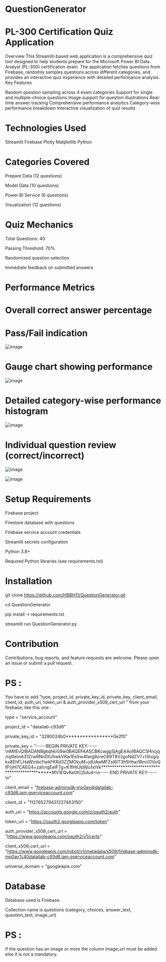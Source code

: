 # QuestionGenerator

# PL-300 Certification Quiz Application
Overview
This Streamlit-based web application is a comprehensive quiz tool designed to help students prepare for the Microsoft Power BI Data Analyst (PL-300) certification exam. The application fetches questions from Firebase, randomly samples questions across different categories, and provides an interactive quiz experience with detailed performance analysis.
Key Features

Random question sampling across 4 exam categories
Support for single and multiple-choice questions
Image support for question illustrations
Real-time answer tracking
Comprehensive performance analytics
Category-wise performance breakdown
Interactive visualization of quiz results

# Technologies Used

Streamlit
Firebase
Plotly
Matplotlib
Python

# Categories Covered

Prepare Data (12 questions)

Model Data (10 questions)

Power BI Service (6 questions)

Visualization (12 questions)


# Quiz Mechanics

Total Questions: 40

Passing Threshold: 70%

Randomized question selection

Immediate feedback on submitted answers


# Performance Metrics

# Overall correct answer percentage

# Pass/Fail indication

![image](https://github.com/user-attachments/assets/b5f64df3-28d1-4734-9742-f8d9970c3393)

# Gauge chart showing performance

![image](https://github.com/user-attachments/assets/24994842-681e-4883-8945-cf4f0a208964)

# Detailed category-wise performance histogram

![image](https://github.com/user-attachments/assets/003f36e3-87c7-4c0c-8863-181c06b8c4f9)

# Individual question review (correct/incorrect)

![image](https://github.com/user-attachments/assets/68d2d936-69ad-4cf3-aa45-15cffce5c477)

![image](https://github.com/user-attachments/assets/25482398-6c31-4dd3-b163-d61f95ab83b1)


# Setup Requirements

Firebase project

Firestore database with questions

Firebase service account credentials

Streamlit secrets configuration

Python 3.8+

Required Python libraries (see requirements.txt)


# Installation

git clone https://github.com/HBBH11/QuestionGenerator.git

cd QuestionGenerator

pip install -r requirements.txt

streamlit run QuestionGenerator.py


# Contribution
Contributions, bug reports, and feature requests are welcome. Please open an issue or submit a pull request.

# PS : 
You have to add "type, project_id, private_key_id, private_key, client_email, client_id, auth_uri, token_uri & auth_provider_x509_cert_url " from your firebase, like this one :

type = "service_account"

project_id = "datailab-c93d6"

private_key_id = "3280024b0*****************0e2f0"

private_key = "-----BEGIN PRIVATE KEY-----\nMIIEvQIBADANBgkqhkiG9w0BAQEFAASCBKcwggSjAgEAAoIBAQC5Hncjq/rqIlIe\nA31ZrwRNnDtUhwkVKw1Ee5w4farg9zreC89T8VzgoNdZV7+tStxgiykx8EhFLHaW\nbcfiwkFKRd3ZZMOkuM+jdUAwMFZsI6lT3h5Htw/lRmi/OVoQfP/jiH7CAEG4+zat\ngEeIFTg+K1fHtUb9jlu1xIVk***********************************************MV1EQvKe0tCjSdu4=\n-----END PRIVATE KEY-----\n"

client_email = "firebase-adminsdk-mp0av@datailab-c93d6.iam.gserviceaccount.com"

client_id = "112765279431227463150"

auth_uri = "https://accounts.google.com/o/oauth2/auth"

token_uri = "https://oauth2.googleapis.com/token"

auth_provider_x509_cert_url = "https://www.googleapis.com/oauth2/v1/certs"

client_x509_cert_url = "https://www.googleapis.com/robot/v1/metadata/x509/firebase-adminsdk-mp0av%40datailab-c93d6.iam.gserviceaccount.com"

universe_domain = "googleapis.com"

# Database
Database used is Firebase.

Collection name is questions (category, choices, answer_text, question_text, image_url)

# PS : 
If the question has an image or more the column image_url must be added else it is not a mandatory.
